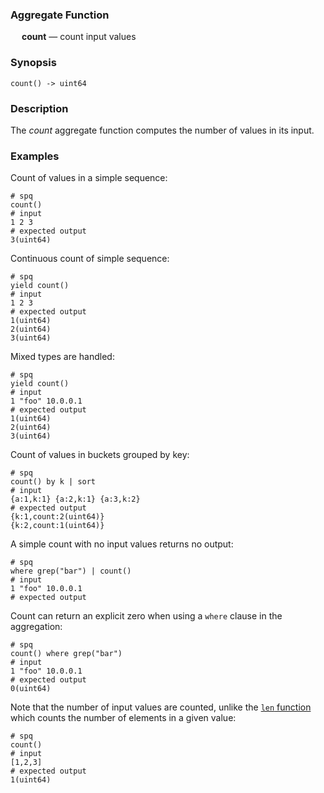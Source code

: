 ### Aggregate Function

&emsp; **count** &mdash; count input values

### Synopsis
```
count() -> uint64
```

### Description

The _count_ aggregate function computes the number of values in its input.

### Examples

Count of values in a simple sequence:
```mdtest-spq
# spq
count()
# input
1 2 3
# expected output
3(uint64)
```

Continuous count of simple sequence:
```mdtest-spq
# spq
yield count()
# input
1 2 3
# expected output
1(uint64)
2(uint64)
3(uint64)
```

Mixed types are handled:
```mdtest-spq
# spq
yield count()
# input
1 "foo" 10.0.0.1
# expected output
1(uint64)
2(uint64)
3(uint64)
```

Count of values in buckets grouped by key:
```mdtest-spq
# spq
count() by k | sort
# input
{a:1,k:1} {a:2,k:1} {a:3,k:2}
# expected output
{k:1,count:2(uint64)}
{k:2,count:1(uint64)}
```

A simple count with no input values returns no output:
```mdtest-spq
# spq
where grep("bar") | count()
# input
1 "foo" 10.0.0.1
# expected output
```

Count can return an explicit zero when using a `where` clause in the aggregation:
```mdtest-spq
# spq
count() where grep("bar")
# input
1 "foo" 10.0.0.1
# expected output
0(uint64)
```

Note that the number of input values are counted, unlike the [`len` function](../functions/len.md) which counts the number of elements in a given value:
```mdtest-spq
# spq
count()
# input
[1,2,3]
# expected output
1(uint64)
```
